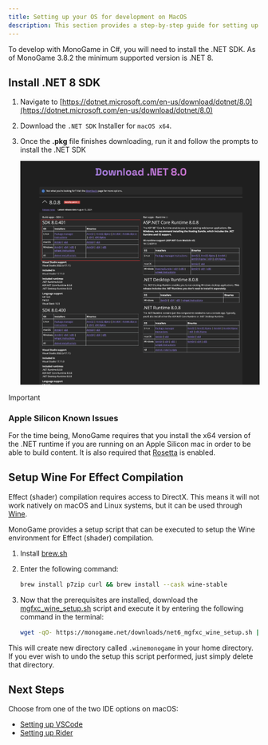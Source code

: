 ```yaml
---
title: Setting up your OS for development on MacOS
description: This section provides a step-by-step guide for setting up your development environment on Mac.
---
```


To develop with MonoGame in C#, you will need to install the .NET SDK. As of MonoGame 3.8.2 the minimum supported version is .NET 8.

## Install .NET 8 SDK

1. Navigate to [https://dotnet.microsoft.com/en-us/download/dotnet/8.0](https://dotnet.microsoft.com/en-us/download/dotnet/8.0)
2. Download the `.NET SDK` Installer for `macOS x64`.
3. Once the **.pkg** file finishes downloading, run it and follow the prompts to install the .NET SDK

    ![Download .NET For Windows](./images/1_setting_up_your_development_environment/dotnet_8_download_page.png)

> [!IMPORTANT]
>
> ### Apple Silicon Known Issues
>
> For the time being, MonoGame requires that you install the x64 version of the .NET runtime if you are running on an Apple Silicon mac in order to be able to build content. It is also required that [Rosetta](https://support.apple.com/en-us/HT211861) is enabled. 

## Setup Wine For Effect Compilation

Effect (shader) compilation requires access to DirectX.  This means it will not work natively on macOS and Linux systems, but it can be used through [Wine](https://www.winehq.org/).

MonoGame provides a setup script that can be executed to setup the Wine environment for Effect (shader) compilation.

1. Install [brew.sh](https://brew.sh)
2. Enter the following command:

    ```sh
    brew install p7zip curl && brew install --cask wine-stable
    ```

3. Now that the prerequisites are installed, download the [mgfxc_wine_setup.sh](https://monogame.net/downloads/net6_mgfxc_wine_setup.sh) script and execute it by entering the following command in the terminal:

    ```sh
    wget -qO- https://monogame.net/downloads/net6_mgfxc_wine_setup.sh | bash
    ```

This will create new directory called `.winemonogame` in your home directory.  If you ever wish to undo the setup this script performed, just simply delete that directory.

## Next Steps

Choose from one of the two IDE options on macOS:

- [Setting up VSCode](./2_choosing_your_ide_vscode.md)
- [Setting up Rider](./2_choosing_your_ide_rider.md)
